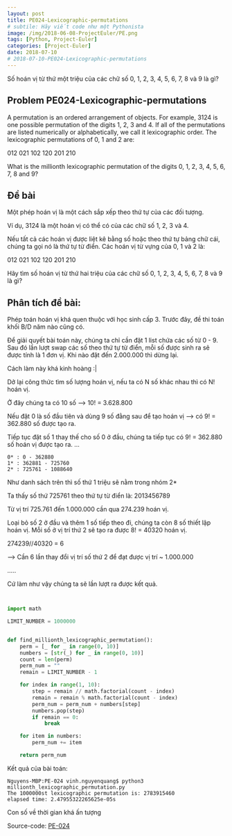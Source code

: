 ```yaml
---
layout: post
title: PE024-Lexicographic-permutations
# subtile: Hãy viết code như một Pythonista
image: /img/2018-06-08-ProjectEuler/PE.png
tags: [Python, Project-Euler]
categories: [Project-Euler]
date: 2018-07-10
# 2018-07-10-PE024-Lexicographic-permutations
---
```

Số hoán vị từ thứ một triệu của các chữ số 0, 1, 2, 3, 4, 5, 6, 7, 8 và 9 là gì?


## Problem PE024-Lexicographic-permutations
A permutation is an ordered arrangement of objects. For example, 3124 is one possible permutation of the digits 1, 2, 3 and 4. If all of the permutations are listed numerically or alphabetically, we call it lexicographic order. The lexicographic permutations of 0, 1 and 2 are:

012   021   102   120   201   210

What is the millionth lexicographic permutation of the digits 0, 1, 2, 3, 4, 5, 6, 7, 8 and 9?

## Đề bài
Một phép hoán vị là một cách sắp xếp theo thứ tự của các đối tượng. 

Ví dụ, 3124 là một hoán vị có thể có của các chữ số 1, 2, 3 và 4. 

Nếu tất cả các hoán vị được liệt kê bằng số hoặc theo thứ tự bảng chữ cái, chúng ta gọi nó là thứ tự từ điển. Các hoán vị từ vựng của 0, 1 và 2 là:

012 021 102 120 201 210

Hãy tìm số hoán vị từ thứ hai triệu của các chữ số 0, 1, 2, 3, 4, 5, 6, 7, 8 và 9 là gì?


## Phân tích đề bài:
Phép toán hoán vị khá quen thuộc với học sinh cấp 3. Trước đây, đề thi toán khối B/D năm nào cũng có. 

Để giải quyết bài toán này, chúng ta chỉ cần đặt 1 list chứa các số từ 0 - 9. Sau đó lần lượt swap các số theo thứ tự từ điển, mỗi số được sinh ra sẽ được tính là 1 đơn vị. Khi nào đặt đến 2.000.000 thì dừng lại. 

Cách làm này khá kinh hoàng :|

Dở lại công thức tìm số lượng hoán vị, nếu ta có N số khác nhau thì có N! hoán vị.

Ở đây chúng ta có 10 số --> 10! = 3.628.800

Nếu đặt 0 là số đầu tiên và dùng 9 số đằng sau để tạo hoán vị --> có 9! = 362.880 số được tạo ra.

Tiếp tục đặt số 1 thay thế cho số 0 ở đầu, chúng ta tiếp tục có 9! = 362.880 số hoán vị được tạo ra.
...

```
0* : 0 - 362880
1* : 362881 - 725760
2* : 725761 - 1088640
```
Như danh sách trên thì số thứ 1 triệu sẽ nằm trong nhóm 2*

Ta thấy số thứ 725761 theo thứ tự từ điển là: 2013456789

Từ vị trí 725.761 đến 1.000.000 cần qua 274.239 hoán vị.

Loại bỏ số 2 ở đầu và thêm 1 số tiếp theo đi, chúng ta còn 8 số thiết lập hoán vị. Mỗi số ở vị trí thứ 2 sẽ tạo ra được 8! = 40320 hoán vị.

274239//40320 = 6

--> Cần 6 lần thay đổi vị trí số thứ 2 để đạt được vị trí ~ 1.000.000

.....

Cứ làm như vậy chúng ta sẽ lần lượt ra được kết quả. 


```Python


import math

LIMIT_NUMBER = 1000000


def find_millionth_lexicographic_permutation():
    perm = [_ for _ in range(0, 10)]
    numbers = [str(_) for _ in range(0, 10)]
    count = len(perm)
    perm_num = ""
    remain = LIMIT_NUMBER - 1

    for index in range(1, 10):
        step = remain // math.factorial(count - index)
        remain = remain % math.factorial(count - index)
        perm_num = perm_num + numbers[step]
        numbers.pop(step)
        if remain == 0:
            break

    for item in numbers:
        perm_num += item

    return perm_num


```

Kết quả của bài toán:
```
Nguyens-MBP:PE-024 vinh.nguyenquang$ python3 millionth_lexicographic_permutation.py
The 1000000st lexicographic permutation is: 2783915460
elapsed time: 2.47955322265625e-05s

```

Con số về thời gian khá ấn tượng

Source-code:
[PE-024](https://github.com/quangvinh86/python-projecteuler/tree/master/PE-024)
